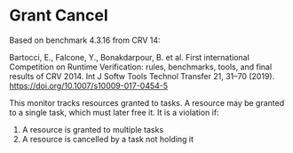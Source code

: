 Grant Cancel
============

Based on benchmark 4.3.16 from CRV 14:

Bartocci, E., Falcone, Y., Bonakdarpour, B. et al. First international
Competition on Runtime Verification: rules, benchmarks, tools, and final
results of CRV 2014. Int J Softw Tools Technol Transfer 21, 31–70 (2019).
https://doi.org/10.1007/s10009-017-0454-5

This monitor tracks resources granted to tasks. A resource may be granted to a
single task, which must later free it. It is a violation if:

1. A resource is granted to multiple tasks
2. A resource is cancelled by a task not holding it
